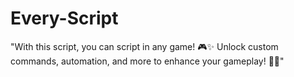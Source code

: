 # Every-Script
"With this script, you can script in any game! 🎮✨ Unlock custom commands, automation, and more to enhance your gameplay! 🚀💡"
